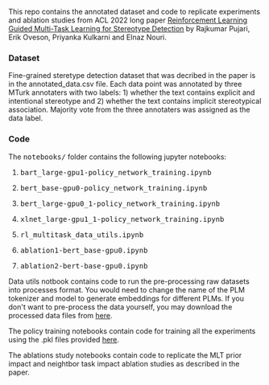 This repo contains the annotated dataset and code to replicate experiments and ablation studies from ACL 2022 long paper <a href="https://rajkumar-pujari.com/reinforcement_guided.html">Reinforcement Learning Guided Multi-Task Learning for Stereotype Detection</a> by Rajkumar Pujari, Erik Oveson, Priyanka Kulkarni and Elnaz Nouri.

<h3>Dataset</h3>
Fine-grained steretype detection dataset that was decribed in the paper is in the annotated_data.csv file. Each data point was annotated by three MTurk annotaters with two labels: 1) whether the text contains explicit and intentional stereotype and 2) whether the text contains implicit stereotypical association. Majority vote from the three annotaters was assigned as the data label.

<h3>Code</h3>

The <tt>notebooks/</tt> folder contains the following jupyter notebooks:

1) <tt> bart_large-gpu1-policy_network_training.ipynb </tt>
  
2) <tt> bert_base-gpu0-policy_network_training.ipynb </tt>
  
3) <tt> bert_large-gpu0_1-policy_network_training.ipynb </tt>
  
4) <tt> xlnet_large-gpu1_1-policy_network_training.ipynb </tt>
  
5) <tt> rl_multitask_data_utils.ipynb </tt>
  
6) <tt> ablation1-bert_base-gpu0.ipynb </tt>
  
7) <tt> ablation2-bert-base-gpu0.ipynb </tt>

Data utils notbook contains code to run the pre-processing raw datasets into processes format. You would need to change the name of the PLM tokenizer and model to generate embeddings for different PLMs. If you don't want to pre-process the data yourself, you may download the processed data files from <a href="https://drive.google.com/drive/folders/1_PKGwIrGdCfGeNfQqAckwJvyzrc9KfiV?usp=sharing">here</a>.

The policy training notebooks contain code for training all the experiments using the .pkl files provided <a href="https://drive.google.com/drive/folders/1_PKGwIrGdCfGeNfQqAckwJvyzrc9KfiV?usp=sharing">here</a>.

The ablations study notebooks contain code to replicate the MLT prior impact and neightbor task impact ablation studies as described in the paper.




